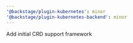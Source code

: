 ```yaml
---
'@backstage/plugin-kubernetes': minor
'@backstage/plugin-kubernetes-backend': minor
---
```


Add initial CRD support framework
